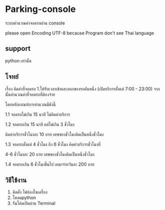 # Parking-console
ระบบคำนวณค่าจอดรถผ่าน console 

please open Encoding UTF-8 because Program don't see Thai language

## support
python เท่านั้น

## โจทย์
เรื่อง คิดค่าที่จอดรถ
1.ให้รับเวลาเข้าและออกของรถคันหนึ่ง (เปิดบริการตั้งแต่ 7:00 - 23:00) จากนั้นคำนวณค่าที่จอดรถที่ต้องจ่าย 

โดยหลักเกณฑ์การคำนวณมีดังนี้

1.1 จอดรถไม่เกิน 15 นาที ไม่คิดค่าบริการ 

1.2 จอดรถเกิน 15 นาที แต่ไม่เกิน 3 ชั่วโมง 

คิดค่าบริการชั่วโมงละ 10 บาท เศษของชั่วโมงคิดเป็นหนึ่งชั่วโมง

1.3 จอดรถตั้งแต่ 4 ชั่วโมง ถึง 6 ชั่วโมง คิดค่าบริการชั่วโมงที่ 

4-6 ชั่วโมงละ 20 บาท เศษของชั่วโมงคิดเป็นหนึ่งชั่วโมง 

1.4 จอดรถเกิน 6 ชั่วโมงขึ้นไป เหมาจ่ายวันละ 200 บาท

## วิธีใช้งาน
1. ติดตั้ง ไฟล์ลงในเครื่อง
2. โหลดpython 
3. รันโค้ดเปิดผ่าน Terminal